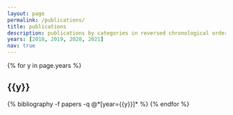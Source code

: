 ```yaml
---
layout: page
permalink: /publications/
title: publications
description: publications by categories in reversed chronological order. generated by jekyll-scholar.
years: [2018, 2019, 2020, 2021]
nav: true
---
```


<div class="publications">

{% for y in page.years %}
  <h2 class="year">{{y}}</h2>
  {% bibliography -f papers -q @*[year={{y}}]* %}
{% endfor %}

</div>
